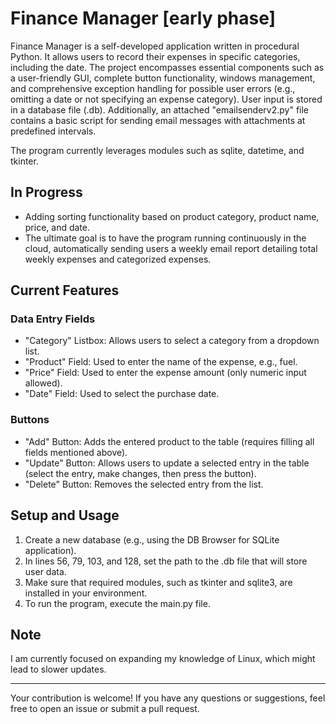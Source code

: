 # Finance Manager [early phase]

Finance Manager is a self-developed application written in procedural Python. It allows users to record their expenses in specific categories, including the date. The project encompasses essential components such as a user-friendly GUI, complete button functionality, windows management, and comprehensive exception handling for possible user errors (e.g., omitting a date or not specifying an expense category). User input is stored in a database file (.db). Additionally, an attached "emailsenderv2.py" file contains a basic script for sending email messages with attachments at predefined intervals.

The program currently leverages modules such as sqlite, datetime, and tkinter.

## In Progress

- Adding sorting functionality based on product category, product name, price, and date.
- The ultimate goal is to have the program running continuously in the cloud, automatically sending users a weekly email report detailing total weekly expenses and categorized expenses.

## Current Features

### Data Entry Fields

- "Category" Listbox: Allows users to select a category from a dropdown list.
- "Product" Field: Used to enter the name of the expense, e.g., fuel.
- "Price" Field: Used to enter the expense amount (only numeric input allowed).
- "Date" Field: Used to select the purchase date.

### Buttons

- "Add" Button: Adds the entered product to the table (requires filling all fields mentioned above).
- "Update" Button: Allows users to update a selected entry in the table (select the entry, make changes, then press the button).
- "Delete" Button: Removes the selected entry from the list.

## Setup and Usage

1. Create a new database (e.g., using the DB Browser for SQLite application).
2. In lines 56, 79, 103, and 128, set the path to the .db file that will store user data.
3. Make sure that required modules, such as tkinter and sqlite3, are installed in your environment.
4. To run the program, execute the main.py file.

## Note

I am currently focused on expanding my knowledge of Linux, which might lead to slower updates.

---

Your contribution is welcome! If you have any questions or suggestions, feel free to open an issue or submit a pull request.
